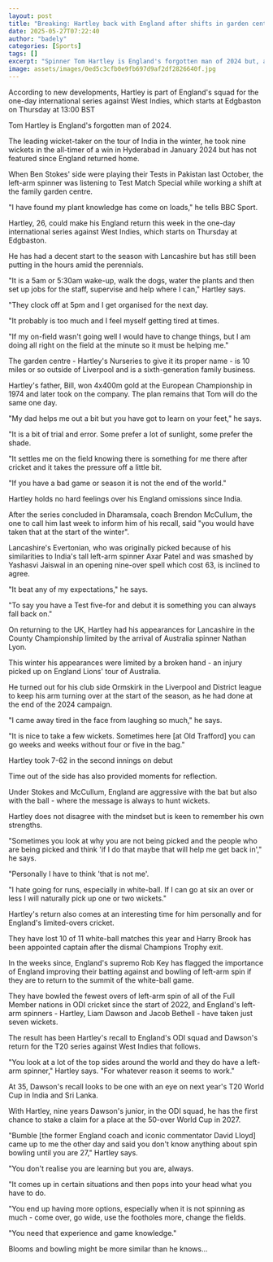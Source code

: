 ```yaml
---
layout: post
title: "Breaking: Hartley back with England after shifts in garden centre"
date: 2025-05-27T07:22:40
author: "badely"
categories: [Sports]
tags: []
excerpt: "Spinner Tom Hartley is England's forgotten man of 2024 but, after a winter in the family garden centre, is back on the international stage."
image: assets/images/0ed5c3cfb0e9fb697d9af2df2826640f.jpg
---
```


According to new developments, Hartley is part of England's squad for the one-day international series against West Indies, which starts at Edgbaston on Thursday at 13:00 BST

Tom Hartley is England's forgotten man of 2024.

The leading wicket-taker on the tour of India in the winter, he took nine wickets in the all-timer of a win in Hyderabad in January 2024 but has not featured since England returned home.

When Ben Stokes' side were playing their Tests in Pakistan last October, the left-arm spinner was listening to Test Match Special while working a shift at the family garden centre.

"I have found my plant knowledge has come on loads," he tells BBC Sport.

Hartley, 26, could make his England return this week in the one-day international series against West Indies, which starts on Thursday at Edgbaston.

He has had a decent start to the season with Lancashire but has still been putting in the hours amid the perennials.

"It is a 5am or 5:30am wake-up, walk the dogs, water the plants and then set up jobs for the staff, supervise and help where I can," Hartley says.

"They clock off at 5pm and I get organised for the next day.

"It probably is too much and I feel myself getting tired at times.

"If my on-field wasn't going well I would have to change things, but I am doing all right on the field at the minute so it must be helping me."

The garden centre - Hartley's Nurseries to give it its proper name - is 10 miles or so outside of Liverpool and is a sixth-generation family business.

Hartley's father, Bill, won 4x400m gold at the European Championship in 1974 and later took on the company. The plan remains that Tom will do the same one day.

"My dad helps me out a bit but you have got to learn on your feet," he says.

"It is a bit of trial and error. Some prefer a lot of sunlight, some prefer the shade.

"It settles me on the field knowing there is something for me there after cricket and it takes the pressure off a little bit.

"If you have a bad game or season it is not the end of the world."

Hartley holds no hard feelings over his England omissions since India.

After the series concluded in Dharamsala, coach Brendon McCullum, the one to call him last week to inform him of his recall, said "you would have taken that at the start of the winter".

Lancashire's Evertonian, who was originally picked because of his similarities to India's tall left-arm spinner Axar Patel and was smashed by Yashasvi Jaiswal in an opening nine-over spell which cost 63, is inclined to agree.

"It beat any of my expectations," he says.

"To say you have a Test five-for and debut it is something you can always fall back on."

On returning to the UK, Hartley had his appearances for Lancashire in the County Championship limited by the arrival of Australia spinner Nathan Lyon.

This winter his appearances were limited by a broken hand - an injury picked up on England Lions' tour of Australia.

He turned out for his club side Ormskirk in the Liverpool and District league to keep his arm turning over at the start of the season, as he had done at the end of the 2024 campaign.

"I came away tired in the face from laughing so much," he says.

"It is nice to take a few wickets. Sometimes here [at Old Trafford] you can go weeks and weeks without four or five in the bag."

Hartley took 7-62 in the second innings on debut 

Time out of the side has also provided moments for reflection.

Under Stokes and McCullum, England are aggressive with the bat but also with the ball - where the message is always to hunt wickets.

Hartley does not disagree with the mindset but is keen to remember his own strengths.

"Sometimes you look at why you are not being picked and the people who are being picked and think 'if I do that maybe that will help me get back in'," he says.

"Personally I have to think 'that is not me'.

"I hate going for runs, especially in white-ball. If I can go at six an over or less I will naturally pick up one or two wickets."

Hartley's return also comes at an interesting time for him personally and for England's limited-overs cricket.

They have lost 10 of 11 white-ball matches this year and Harry Brook has been appointed captain after the dismal Champions Trophy exit.

In the weeks since, England's supremo Rob Key has flagged the importance of England improving their batting against and bowling of left-arm spin if they are to return to the summit of the white-ball game.

They have bowled the fewest overs of left-arm spin of all of the Full Member nations in ODI cricket since the start of 2022, and England's left-arm spinners - Hartley, Liam Dawson and Jacob Bethell - have taken just seven wickets.

The result has been Hartley's recall to England's ODI squad and Dawson's return for the T20 series against West Indies that follows.

"You look at a lot of the top sides around the world and they do have a left-arm spinner," Hartley says. "For whatever reason it seems to work."

At 35, Dawson's recall looks to be one with an eye on next year's T20 World Cup in India and Sri Lanka. 

With Hartley, nine years Dawson's junior, in the ODI squad, he has the first chance to stake a claim for a place at the 50-over World Cup in 2027.

"Bumble [the former England coach and iconic commentator David Lloyd] came up to me the other day and said you don't know anything about spin bowling until you are 27," Hartley says.

"You don't realise you are learning but you are, always.

"It comes up in certain situations and then pops into your head what you have to do.

"You end up having more options, especially when it is not spinning as much - come over, go wide, use the footholes more, change the fields.

"You need that experience and game knowledge."

Blooms and bowling might be more similar than he knows...

